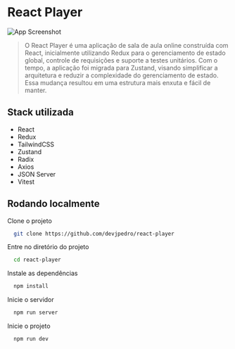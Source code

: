 
# React Player

![App Screenshot](https://jam.dev/cdn-cgi/image/width=1600,quality=100,dpr=1/https://cdn-jam-screenshots.jam.dev/731b231b3b9b18fee6b2cdec02aaba95/screenshot/f1e24659-c035-45fb-9184-e35fa7b560a6.png)
> O React Player é uma aplicação de sala de aula online construída com React, inicialmente utilizando Redux para o gerenciamento de estado global, controle de requisições e suporte a testes unitários. Com o tempo, a aplicação foi migrada para Zustand, visando simplificar a arquitetura e reduzir a complexidade do gerenciamento de estado. Essa mudança resultou em uma estrutura mais enxuta e fácil de manter.

## Stack utilizada

- React
- Redux
- TailwindCSS
- Zustand
- Radix
- Axios
- JSON Server
- Vitest


## Rodando localmente

Clone o projeto

```bash
  git clone https://github.com/devjpedro/react-player
```

Entre no diretório do projeto

```bash
  cd react-player
```

Instale as dependências

```bash
  npm install
```

Inicie o servidor

```bash
  npm run server
```

Inicie o projeto

```bash
  npm run dev
```

